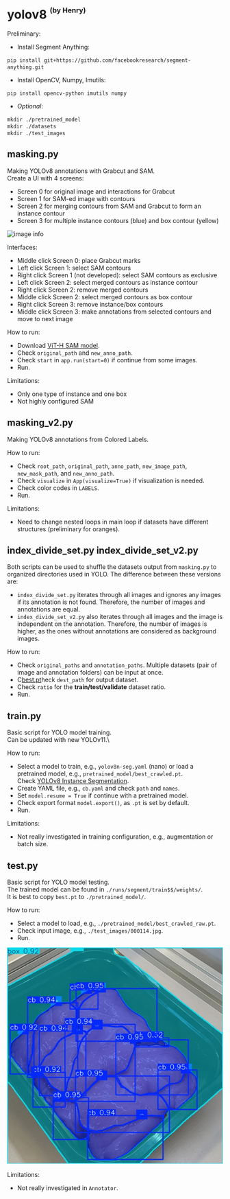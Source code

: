 # yolov8 <sup><sup><sub>(by Henry)</sub></sup></sup>

Preliminary:
- Install Segment Anything:
```
pip install git+https://github.com/facebookresearch/segment-anything.git
```
- Install OpenCV, Numpy, Imutils:
```
pip install opencv-python imutils numpy
```
- *Optional*:
```
mkdir ./pretrained_model
mkdir ./datasets
mkdir ./test_images
```

## masking.py
Making YOLOv8 annotations with Grabcut and SAM.\
Create a UI with 4 screens:
- Screen 0 for original image and interactions for Grabcut
- Screen 1 for SAM-ed image with contours
- Screen 2 for merging contours from SAM and Grabcut to form an instance contour
- Screen 3 for multiple instance contours (blue) and box contour (yellow)

![image info](./img/masking.png)

Interfaces:
- Middle click Screen 0: place Grabcut marks
- Left click Screen 1: select SAM contours
- Right click Screen 1 (not developed): select SAM contours as exclusive
- Left click Screen 2: select merged contours as instance contour
- Right click Screen 2: remove merged contours
- Middle click Screen 2: select merged contours as box contour
- Right click Screen 3: remove instance/box contours
- Middle click Screen 3: make annotations from selected contours and move to next image

How to run:
- Download [ViT-H SAM model](https://dl.fbaipublicfiles.com/segment_anything/sam_vit_h_4b8939.pth).
- Check `original_path` and `new_anno_path`.
- Check `start` in `app.run(start=0)` if continue from some images.
- Run.

Limitations:
- Only one type of instance and one box
- Not highly configured SAM

## masking_v2.py
Making YOLOv8 annotations from Colored Labels.

How to run:
- Check `root_path`, `original_path`, `anno_path`, `new_image_path`, `new_mask_path`, and `new_anno_path`.
- Check `visualize` in `App(visualize=True)` if visualization is needed.
- Check color codes in `LABELS`.
- Run.

Limitations:
- Need to change nested loops in main loop if datasets have different structures (preliminary for oranges).

## index_divide_set.py index_divide_set_v2.py
Both scripts can be used to shuffle the datasets output from `masking.py` to organized directories used in YOLO.
The difference between these versions are:
- `index_divide_set.py` iterates through all images and ignores any images if its annotation is not found.
Therefore, the number of images and annotations are equal.
- `index_divide_set_v2.py` also iterates through all images and the image is independent on the annotation.
Therefore, the number of images is higher, as the ones without annotations are considered as background images.

How to run:
- Check `original_paths` and `annotation_paths`. Multiple datasets (pair of image and annotation folders) can be input at once.
- C[best.pt](runs%2Fsegment%2Ftrain46%2Fweights%2Fbest.pt)heck `dest_path` for output dataset.
- Check `ratio` for the **train/test/validate** dataset ratio.
- Run.

## train.py
Basic script for YOLO model training. \
Can be updated with new YOLOv11.\

How to run:
- Select a model to train, e.g., `yolov8n-seg.yaml` (nano) or load a pretrained model, e.g., `pretrained_model/best_crawled.pt`.  
Check [YOLOv8 Instance Segmentation](https://docs.ultralytics.com/tasks/segment/).
- Create YAML file, e.g., `cb.yaml` and check `path` and `names`.
- Set `model.resume = True` if continue with a pretrained model.
- Check export format `model.export()`, as `.pt` is set by default.
- Run.

Limitations:
- Not really investigated in training configuration, e.g., augmentation or batch size.

## test.py
Basic script for YOLO model testing. \
The trained model can be found in `./runs/segment/train$$/weights/`. \
It is best to copy `best.pt` to `./pretrained_model/`.

How to run:
- Select a model to load, e.g., `./pretrained_model/best_crawled_raw.pt`.
- Check input image, e.g., `./test_images/000114.jpg`.
- Run.

![image info](./img/test.jpg)

Limitations:
- Not really investigated in `Annotator`.
